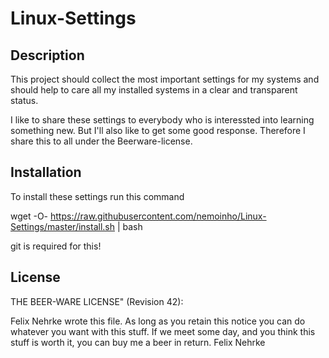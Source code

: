 Linux-Settings
==============

Description
-----------
This project should collect the most important settings for my systems and
should help to care all my installed systems in a clear and transparent status.

I like to share these settings to everybody who is interessted into learning
something new. But I'll also like to get some good response. Therefore I share
this to all under the Beerware-license.

Installation
------------
To install these settings run this command

wget -O- https://raw.githubusercontent.com/nemoinho/Linux-Settings/master/install.sh | bash

git is required for this!

License
-------
THE BEER-WARE LICENSE" (Revision 42):

Felix Nehrke wrote this file. As long as you retain this notice you can do
whatever you want with this stuff. If we meet some day, and you think this
stuff is worth it, you can buy me a beer in return.
Felix Nehrke
